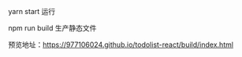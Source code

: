 yarn start
运行

npm run build
生产静态文件

预览地址：https://977106024.github.io/todolist-react/build/index.html
